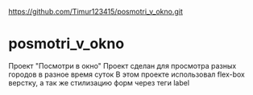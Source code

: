 https://github.com/Timur123415/posmotri_v_okno.git
# posmotri_v_okno
Проект "Посмотри в окно"
Проект сделан для просмотра разных городов в разное время суток
В этом проекте использовал flex-box верстку, а так же стилизацию форм через теги label
